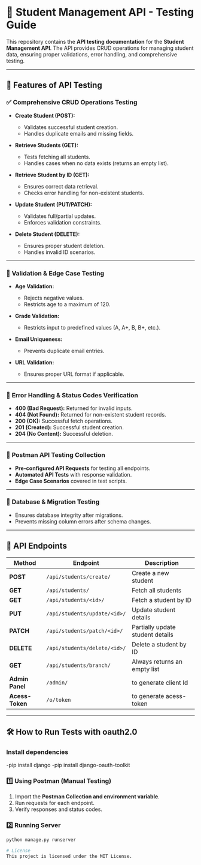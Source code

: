 # 📌 Student Management API - Testing Guide  

This repository contains the **API testing documentation** for the **Student Management API**. The API provides CRUD operations for managing student data, ensuring proper validations, error handling, and comprehensive testing.  

---

## 🚀 Features of API Testing  

### ✅ **Comprehensive CRUD Operations Testing**  
- **Create Student (POST):**  
  - Validates successful student creation.  
  - Handles duplicate emails and missing fields.  

- **Retrieve Students (GET):**  
  - Tests fetching all students.  
  - Handles cases when no data exists (returns an empty list).  

- **Retrieve Student by ID (GET):**  
  - Ensures correct data retrieval.  
  - Checks error handling for non-existent students.  

- **Update Student (PUT/PATCH):**  
  - Validates full/partial updates.  
  - Enforces validation constraints.  

- **Delete Student (DELETE):**  
  - Ensures proper student deletion.  
  - Handles invalid ID scenarios.  

---

### 🔎 **Validation & Edge Case Testing**  
- **Age Validation:**  
  - Rejects negative values.  
  - Restricts age to a maximum of 120.  

- **Grade Validation:**  
  - Restricts input to predefined values (A, A+, B, B+, etc.).  

- **Email Uniqueness:**  
  - Prevents duplicate email entries.  

- **URL Validation:**  
  - Ensures proper URL format if applicable.  

---

### 📌 **Error Handling & Status Codes Verification**  
- **400 (Bad Request):** Returned for invalid inputs.  
- **404 (Not Found):** Returned for non-existent student records.  
- **200 (OK):** Successful fetch operations.  
- **201 (Created):** Successful student creation.  
- **204 (No Content):** Successful deletion.  

---

### 🔄 **Postman API Testing Collection**  
- **Pre-configured API Requests** for testing all endpoints.  
- **Automated API Tests** with response validation.  
- **Edge Case Scenarios** covered in test scripts.  

---

### 📌 **Database & Migration Testing**  
- Ensures database integrity after migrations.  
- Prevents missing column errors after schema changes.  

---

## 📂 API Endpoints  

| Method | Endpoint | Description |
|--------|---------|-------------|
| **POST** | `/api/students/create/` | Create a new student |
| **GET** | `/api/students/` | Fetch all students |
| **GET** | `/api/students/<id>/` | Fetch a student by ID |
| **PUT** | `/api/students/update/<id>/` | Update student details |
| **PATCH** | `/api/students/patch/<id>/` | Partially update student details |
| **DELETE** | `/api/students/delete/<id>/` | Delete a student by ID |
| **GET** | `/api/students/branch/` | Always returns an empty list |
| **Admin Panel** | `/admin/` | to generate client Id  |
| **Acess-Token** | `/o/token` | to generate acess-token  |
---

## 🛠️ How to Run Tests with oauth2.0
### Install dependencies
  -pip install django
  -pip install django-oauth-toolkit

### 1️⃣ **Using Postman (Manual Testing)**  
1. Import the **Postman Collection and environment variable**.  
2. Run requests for each endpoint.  
3. Verify responses and status codes.  

### 2️⃣ **Running Server**  
```bash
python manage.py runserver

# License
This project is licensed under the MIT License.
